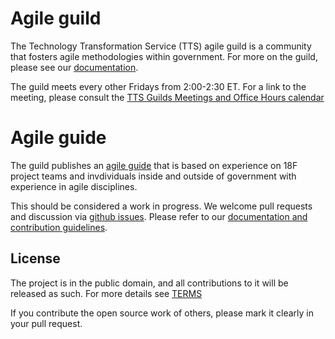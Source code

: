 # Agile guild 
The Technology Transformation Service (TTS) agile guild is a community that fosters agile methodologies within government. For more on the guild, please see our [documentation](https://github.com/18F/agile/blob/18f-pages/guild/guild-readme.md).

The guild meets every other Fridays from 2:00-2:30 ET.  For a link to the meeting, please consult the [TTS Guilds Meetings and Office Hours calendar](https://calendar.google.com/calendar/embed?src=gsa.gov_o1aqcv28k1f0nmca5bkch8los4%40group.calendar.google.com&ctz=America%2FChicago)

# Agile guide
The guild publishes an [agile guide](https://agile.18f.gov) that is based on  experience on 18F project teams and invdividuals inside and outside of government with experience in agile disciplines.  

This should be considered a work in progress.  We welcome pull requests and discussion via [github issues](https://github.com/18F/agile/issues). Please refer to our [documentation and contribution guidelines](https://github.com/18F/agile/blob/18f-pages/CONTRIBUTING.md).

## License

The project is in the public domain, and all contributions to it will be released as such. For more details see [TERMS](TERMS.md)

If you contribute the open source work of others, please mark it clearly in your pull request.
